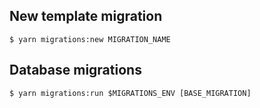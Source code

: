 ## New template migration

```
$ yarn migrations:new MIGRATION_NAME
```

## Database migrations

```
$ yarn migrations:run $MIGRATIONS_ENV [BASE_MIGRATION]
```
